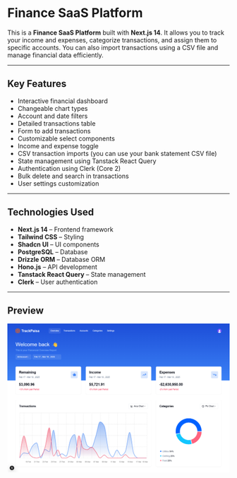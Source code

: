 # Finance SaaS Platform

This is a **Finance SaaS Platform** built with **Next.js 14**. It allows you to track your income and expenses, categorize transactions, and assign them to specific accounts. You can also import transactions using a CSV file and manage financial data efficiently.

---

## **Key Features**
- Interactive financial dashboard  
- Changeable chart types  
- Account and date filters  
- Detailed transactions table  
- Form to add transactions  
- Customizable select components  
- Income and expense toggle  
- CSV transaction imports (you can use your bank statement CSV file)  
- State management using Tanstack React Query  
- Authentication using Clerk (Core 2)  
- Bulk delete and search in transactions  
- User settings customization  

---

## **Technologies Used**
- **Next.js 14** – Frontend framework  
- **Tailwind CSS** – Styling  
- **Shadcn UI** – UI components  
- **PostgreSQL** – Database  
- **Drizzle ORM** – Database ORM  
- **Hono.js** – API development  
- **Tanstack React Query** – State management  
- **Clerk** – User authentication  

---

## **Preview**

![Dashboard Preview](https://raw.githubusercontent.com/IT-YASH/Finance-Demo/main/public/dashboard-preview.png)
